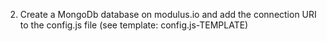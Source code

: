 




2. Create a MongoDb database on modulus.io and add the connection URI to the config.js file (see template: config.js-TEMPLATE) 